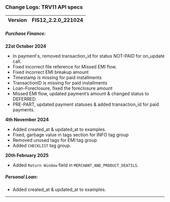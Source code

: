 ### Change Logs: TRV11 API specs

| Version                         | FIS12_2.2.0_221024 |
| :------------------------------ | :----------------- |



##### Purchase Finance:

****22st October 2024****
- In payment's, removed transaction_id for status NOT-PAID for on_update call.
- Fixed incorrect file reference for Missed EMI flow.
- Fixed incorrect EMI breakup amount
- Timestamp is missing for paid installments
- TransactionID is missing for paid installments
- Loan-Foreclosure, fixed the foreclosure amount
- Missed EMI flow,  updated payment’s amount & changed status to DEFERRED.
- PRE-PART, updated payment statuses & added transaction_id for paid payments.

****4th November 2024****
- Added created_at & updated_at to examples.
- Fixed, garbage value in tags section for INFO tag group
- Removed unused tags for EMI tag group
- Added `CHECKLIST` tag group.

****20th February 2025****
- Added `Return Window` field in `MERCHANT_AND_PRDOUCT_DEATILS`.


##### Personal Loan:
- Added created_at & updated_at to examples.
---


